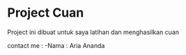 # Project Cuan

Project ini dibuat untuk saya latihan dan menghasilkan cuan

contact me :
-Nama : Aria Ananda